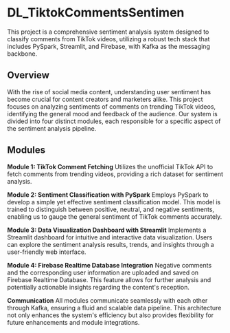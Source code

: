# DL_TiktokCommentsSentimen
This project is a comprehensive sentiment analysis system designed to classify comments from TikTok videos, utilizing a robust tech stack that includes PySpark, Streamlit, and Firebase, with Kafka as the messaging backbone.

## Overview
With the rise of social media content, understanding user sentiment has become crucial for content creators and marketers alike. This project focuses on analyzing sentiments of comments on trending TikTok videos, identifying the general mood and feedback of the audience. Our system is divided into four distinct modules, each responsible for a specific aspect of the sentiment analysis pipeline.

## Modules

**Module 1: TikTok Comment Fetching**
Utilizes the unofficial TikTok API to fetch comments from trending videos, providing a rich dataset for sentiment analysis.

**Module 2: Sentiment Classification with PySpark**
Employs PySpark to develop a simple yet effective sentiment classification model. This model is trained to distinguish between positive, neutral, and negative sentiments, enabling us to gauge the general sentiment of TikTok comments accurately.

**Module 3: Data Visualization Dashboard with Streamlit**
Implements a Streamlit dashboard for intuitive and interactive data visualization. Users can explore the sentiment analysis results, trends, and insights through a user-friendly web interface.

**Module 4: Firebase Realtime Database Integration**
Negative comments and the corresponding user information are uploaded and saved on Firebase Realtime Database. This feature allows for further analysis and potentially actionable insights regarding the content's reception.

**Communication**
All modules communicate seamlessly with each other through Kafka, ensuring a fluid and scalable data pipeline. This architecture not only enhances the system's efficiency but also provides flexibility for future enhancements and module integrations.
